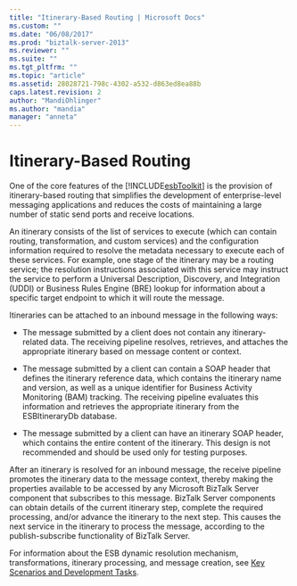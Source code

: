 ```yaml
---
title: "Itinerary-Based Routing | Microsoft Docs"
ms.custom: ""
ms.date: "06/08/2017"
ms.prod: "biztalk-server-2013"
ms.reviewer: ""
ms.suite: ""
ms.tgt_pltfrm: ""
ms.topic: "article"
ms.assetid: 28028721-798c-4302-a532-d863ed8ea88b
caps.latest.revision: 2
author: "MandiOhlinger"
ms.author: "mandia"
manager: "anneta"
---
```

# Itinerary-Based Routing
One of the core features of the [!INCLUDE[esbToolkit](../includes/esbtoolkit-md.md)] is the provision of itinerary-based routing that simplifies the development of enterprise-level messaging applications and reduces the costs of maintaining a large number of static send ports and receive locations.  
  
 An itinerary consists of the list of services to execute (which can contain routing, transformation, and custom services) and the configuration information required to resolve the metadata necessary to execute each of these services. For example, one stage of the itinerary may be a routing service; the resolution instructions associated with this service may instruct the service to perform a Universal Description, Discovery, and Integration (UDDI) or Business Rules Engine (BRE) lookup for information about a specific target endpoint to which it will route the message.  
  
 Itineraries can be attached to an inbound message in the following ways:  
  
-   The message submitted by a client does not contain any itinerary-related data. The receiving pipeline resolves, retrieves, and attaches the appropriate itinerary based on message content or context.  
  
-   The message submitted by a client can contain a SOAP header that defines the itinerary reference data, which contains the itinerary name and version, as well as a unique identifier for Business Activity Monitoring (BAM) tracking. The receiving pipeline evaluates this information and retrieves the appropriate itinerary from the ESBItineraryDb database.  
  
-   The message submitted by a client can have an itinerary SOAP header, which contains the entire content of the itinerary. This design is not recommended and should be used only for testing purposes.  
  
 After an itinerary is resolved for an inbound message, the receive pipeline promotes the itinerary data to the message context, thereby making the properties available to be accessed by any Microsoft BizTalk Server component that subscribes to this message. BizTalk Server components can obtain details of the current itinerary step, complete the required processing, and/or advance the itinerary to the next step. This causes the next service in the itinerary to process the message, according to the publish-subscribe functionality of BizTalk Server.  
  
 For information about the ESB dynamic resolution mechanism, transformations, itinerary processing, and message creation, see [Key Scenarios and Development Tasks](../esb-toolkit/key-scenarios-and-development-tasks.md).